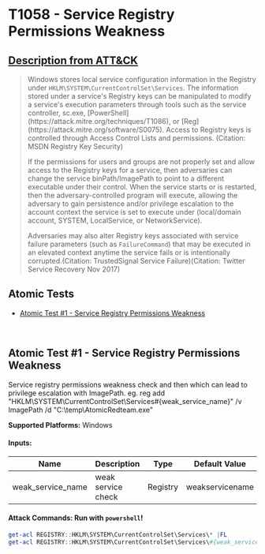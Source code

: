# T1058 - Service Registry Permissions Weakness
## [Description from ATT&CK](https://attack.mitre.org/wiki/Technique/T1058)
<blockquote>Windows stores local service configuration information in the Registry under <code>HKLM\SYSTEM\CurrentControlSet\Services</code>. The information stored under a service's Registry keys can be manipulated to modify a service's execution parameters through tools such as the service controller, sc.exe, [PowerShell](https://attack.mitre.org/techniques/T1086), or [Reg](https://attack.mitre.org/software/S0075). Access to Registry keys is controlled through Access Control Lists and permissions. (Citation: MSDN Registry Key Security)

If the permissions for users and groups are not properly set and allow access to the Registry keys for a service, then adversaries can change the service binPath/ImagePath to point to a different executable under their control. When the service starts or is restarted, then the adversary-controlled program will execute, allowing the adversary to gain persistence and/or privilege escalation to the account context the service is set to execute under (local/domain account, SYSTEM, LocalService, or NetworkService).

Adversaries may also alter Registry keys associated with service failure parameters (such as <code>FailureCommand</code>) that may be executed in an elevated context anytime the service fails or is intentionally corrupted.(Citation: TrustedSignal Service Failure)(Citation: Twitter Service Recovery Nov 2017)</blockquote>

## Atomic Tests

- [Atomic Test #1 - Service Registry Permissions Weakness](#atomic-test-1---service-registry-permissions-weakness)


<br/>

## Atomic Test #1 - Service Registry Permissions Weakness
Service registry permissions weakness check and then which can lead to privilege escalation with ImagePath. eg. 
reg add "HKLM\SYSTEM\CurrentControlSet\Services\#{weak_service_name}" /v ImagePath /d "C:\temp\AtomicRedteam.exe"

**Supported Platforms:** Windows




#### Inputs:
| Name | Description | Type | Default Value | 
|------|-------------|------|---------------|
| weak_service_name | weak service check | Registry | weakservicename|


#### Attack Commands: Run with `powershell`! 


```powershell
get-acl REGISTRY::HKLM\SYSTEM\CurrentControlSet\Services\* |FL
get-acl REGISTRY::HKLM\SYSTEM\CurrentControlSet\Services\#{weak_service_name} |FL
```






<br/>
